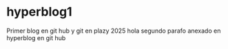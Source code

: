 # hyperblog1
Primer blog en git hub y git en plazy 2025
hola segundo parafo anexado en hyperblog en git hub 

